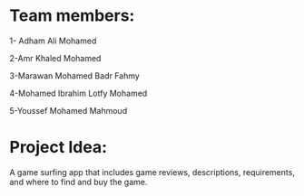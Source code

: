 # Team members:
1- Adham Ali Mohamed

2-Amr Khaled Mohamed

3-Marawan Mohamed Badr Fahmy

4-Mohamed Ibrahim Lotfy Mohamed

5-Youssef Mohamed Mahmoud

# Project Idea:
A game surfing app that includes game reviews, descriptions, requirements, and where to find and buy the game. 
